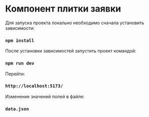 # Компонент плитки заявки

Для запуска проекта локально необходимо сначала установить зависимости:

### `npm install`

После установки зависимостей запустить проект командой:

### `npm run dev`

Перейти:

### `http://localhost:5173/`

Изменение значений полей в файле:

### `data.json`
